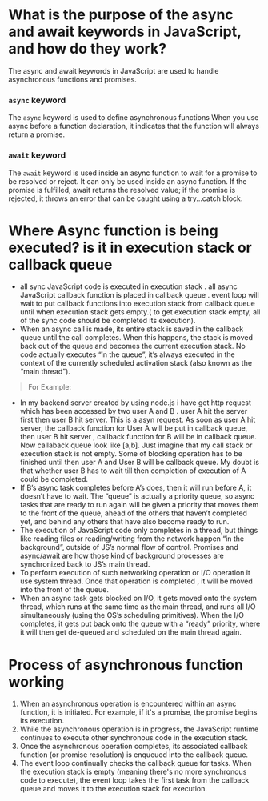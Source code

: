 # What is the purpose of the async and await keywords in JavaScript, and how do they work?
The async and await keywords in JavaScript are used to handle asynchronous functions and promises.

### `async` keyword
The `async` keyword is used to define asynchronous functions When you use async before a function declaration, it indicates that the function will always return a promise.

### `await` keyword
The `await` keyword is used inside an async function to wait for a promise to be resolved or reject. It can only be used inside an async function. If the promise is fulfilled, await returns the resolved value; if the promise is rejected, it throws an error that can be caught using a try...catch block.

# Where Async function is being executed? is it in execution stack or callback queue

- all sync JavaScript code is executed in execution stack . all async JavaScript callback function is placed in callback queue . event loop will wait to put callback functions into execution stack from callback queue until when execution stack gets empty.( to get execution stack empty, all of the sync code should be completed its execution).
- When an async call is made, its entire stack is saved in the callback queue until the call completes. When this happens, the stack is moved back out of the queue and becomes the current execution stack. No code actually executes “in the queue”, it’s always executed in the context of the currently scheduled activation stack (also known as the “main thread”).

> For Example: 
- In my backend server created by using node.js i have get http request which has been accessed by two user A and B . user A hit the server first then user B hit server. This is a asyn request. As soon as user A hit server, the callback function for User A will be put in callback queue, then user B hit server , callback function for B will be in callback queue. Now callaback queue look like [a,b]. Just imagine that my call stack or execution stack is not empty. Some of blocking operation has to be finished until then user A and User B will be callback queue. My doubt is that whether user B has to wait till then completion of execution of A could be completed.
- If B’s async task completes before A’s does, then it will run before A, it doesn’t have to wait. The “queue” is actually a priority queue, so async tasks that are ready to run again will be given a priority that moves them to the front of the queue, ahead of the others that haven’t completed yet, and behind any others that have also become ready to run.
- The execution of JavaScript code only completes in a thread, but things like reading files or reading/writing from the network happen “in the background”, outside of JS’s normal flow of control. Promises and async/await are how those kind of background processes are synchronized back to JS’s main thread.
- To perform execution of such networking operation or I/O operation it use system thread. Once that operation is completed , it will be moved into the front of the queue.
- When an async task gets blocked on I/O, it gets moved onto the system thread, which runs at the same time as the main thread, and runs all I/O simultaneously (using the OS’s scheduling primitives). When the I/O completes, it gets put back onto the queue with a “ready” priority, where it will then get de-queued and scheduled on the main thread again.


# Process of asynchronous function working 
1. When an asynchronous operation is encountered within an async function, it is initiated. For example, if it's a promise, the promise begins its execution.
2. While the asynchronous operation is in progress, the JavaScript runtime continues to execute other synchronous code in the execution stack.
3. Once the asynchronous operation completes, its associated callback function (or promise resolution) is enqueued into the callback queue.
4. The event loop continually checks the callback queue for tasks. When the execution stack is empty (meaning there's no more synchronous code to execute), the event loop takes the first task from the callback queue and moves it to the execution stack for execution.


